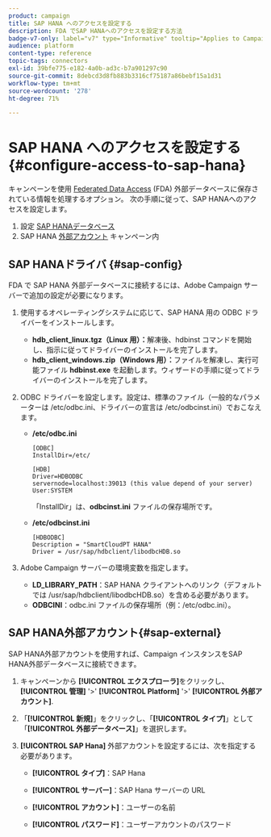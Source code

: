 ```yaml
---
product: campaign
title: SAP HANA へのアクセスを設定する
description: FDA でSAP HANAへのアクセスを設定する方法
badge-v7-only: label="v7" type="Informative" tooltip="Applies to Campaign Classic v7 only"
audience: platform
content-type: reference
topic-tags: connectors
exl-id: 39bfe775-e182-4a0b-ad3c-b7a901297c90
source-git-commit: 8debcd3d8fb883b3316cf75187a86bebf15a1d31
workflow-type: tm+mt
source-wordcount: '278'
ht-degree: 71%

---
```


# SAP HANA へのアクセスを設定する {#configure-access-to-sap-hana}



キャンペーンを使用 [Federated Data Access](../../installation/using/about-fda.md) (FDA) 外部データベースに保存されている情報を処理するオプション。 次の手順に従って、SAP HANAへのアクセスを設定します。

1. 設定 [SAP HANAデータベース](#sap-config)
1. SAP HANA [外部アカウント](#sap-external) キャンペーン内

## SAP HANAドライバ {#sap-config}

FDA で SAP HANA 外部データベースに接続するには、Adobe Campaign サーバーで追加の設定が必要になります。

1. 使用するオペレーティングシステムに応じて、SAP HANA 用の ODBC ドライバーをインストールします。

   * **hdb_client_linux.tgz（Linux 用）：**&#x200B;解凍後、hdbinst コマンドを開始し、指示に従ってドライバーのインストールを完了します。
   * **hdb_client_windows.zip（Windows 用）：**&#x200B;ファイルを解凍し、実行可能ファイル **hdbinst.exe** を起動します。ウィザードの手順に従ってドライバーのインストールを完了します。

1. ODBC ドライバーを設定します。設定は、標準のファイル（一般的なパラメーターは /etc/odbc.ini、ドライバーの宣言は /etc/odbcinst.ini）でおこなえます。

   * **/etc/odbc.ini**

      ```
      [ODBC]
      InstallDir=/etc/
      
      [HDB]
      Driver=HDBODBC
      servernode=localhost:39013 (this value depend of your server)
      User:SYSTEM
      ```

      「InstallDir」は、**odbcinst.ini** ファイルの保存場所です。

   * **/etc/odbcinst.ini**

      ```
      [HDBODBC]
      Description = "SmartCloudPT HANA"
      Driver = /usr/sap/hdbclient/libodbcHDB.so
      ```

1. Adobe Campaign サーバーの環境変数を指定します。

   * **LD_LIBRARY_PATH**：SAP HANA クライアントへのリンク（デフォルトでは /usr/sap/hdbclient/libodbcHDB.so）を含める必要があります。
   * **ODBCINI**：odbc.ini ファイルの保存場所（例：/etc/odbc.ini）。

## SAP HANA外部アカウント{#sap-external}

SAP HANA外部アカウントを使用すれば、Campaign インスタンスをSAP HANA外部データベースに接続できます。

1. キャンペーンから **[!UICONTROL エクスプローラ]**&#x200B;をクリックし、 **[!UICONTROL 管理]** &#39;>&#39; **[!UICONTROL Platform]** &#39;>&#39; **[!UICONTROL 外部アカウント]**.

1. 「**[!UICONTROL 新規]**」をクリックし、「**[!UICONTROL タイプ]**」として「**[!UICONTROL 外部データベース]**」を選択します。

1. **[!UICONTROL SAP Hana]** 外部アカウントを設定するには、次を指定する必要があります。

   * **[!UICONTROL タイプ]**：SAP Hana

   * **[!UICONTROL サーバー]**：SAP Hana サーバーの URL

   * **[!UICONTROL アカウント]**：ユーザーの名前

   * **[!UICONTROL パスワード]**：ユーザーアカウントのパスワード

